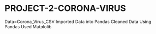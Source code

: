 # PROJECT-2-CORONA-VIRUS
Data=Corona_Virus_CSV
Imported Data into Pandas
Cleaned Data Using Pandas
Used Matplolib



